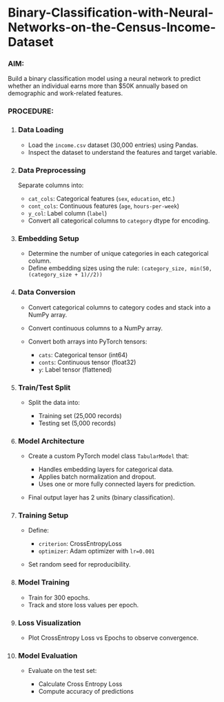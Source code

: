 # Binary-Classification-with-Neural-Networks-on-the-Census-Income-Dataset
### AIM:
Build a binary classification model using a neural network to predict whether an individual earns more than \$50K annually based on demographic and work-related features.

###  PROCEDURE:

1. ### Data Loading

   * Load the `income.csv` dataset (30,000 entries) using Pandas.
   * Inspect the dataset to understand the features and target variable.

2. ###  Data Preprocessing

    Separate columns into:

     * `cat_cols`: Categorical features (`sex`, `education`, etc.)
     * `cont_cols`: Continuous features (`age`, `hours-per-week`)
     * `y_col`: Label column (`label`)
   * Convert all categorical columns to `category` dtype for encoding.

3. ###  Embedding Setup

   * Determine the number of unique categories in each categorical column.
   * Define embedding sizes using the rule: `(category_size, min(50, (category_size + 1)//2))`

4. ###  Data Conversion

   * Convert categorical columns to category codes and stack into a NumPy array.
   * Convert continuous columns to a NumPy array.
   * Convert both arrays into PyTorch tensors:

     * `cats`: Categorical tensor (int64)
     * `conts`: Continuous tensor (float32)
     * `y`: Label tensor (flattened)

5. ###  Train/Test Split

   * Split the data into:

     * Training set (25,000 records)
     * Testing set (5,000 records)

6. ### Model Architecture

   * Create a custom PyTorch model class `TabularModel` that:

     * Handles embedding layers for categorical data.
     * Applies batch normalization and dropout.
     * Uses one or more fully connected layers for prediction.
   * Final output layer has 2 units (binary classification).

7. ### Training Setup

   * Define:

     * `criterion`: CrossEntropyLoss
     * `optimizer`: Adam optimizer with `lr=0.001`
   * Set random seed for reproducibility.

8. ### Model Training

   * Train for 300 epochs.
   * Track and store loss values per epoch.

9. ###  Loss Visualization

   * Plot CrossEntropy Loss vs Epochs to observe convergence.

10. ### Model Evaluation

    * Evaluate on the test set:

      * Calculate Cross Entropy Loss
      * Compute accuracy of predictions


